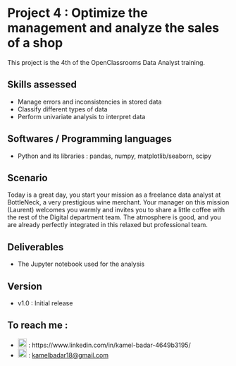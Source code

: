 # Project 4 : Optimize the management and analyze the sales of a shop
 
This project is the 4th of the OpenClassrooms Data Analyst training. 
 
## Skills assessed

- Manage errors and inconsistencies in stored data
- Classify different types of data
- Perform univariate analysis to interpret data

## Softwares / Programming languages

- Python and its libraries : pandas, numpy, matplotlib/seaborn, scipy 


## Scenario

Today is a great day, you start your mission as a freelance data analyst at BottleNeck, a very prestigious wine merchant. Your manager on this mission (Laurent) welcomes you warmly and invites you to share a little coffee with the rest of the Digital department team. The atmosphere is good, and you are already perfectly integrated in this relaxed but professional team.


## Deliverables

- The Jupyter notebook used for the analysis

## Version

- v1.0 : Initial release

## To reach me :
<ul>
  <li> <img src="https://cdn-icons-png.flaticon.com/512/174/174857.png" width="20"/> : https://www.linkedin.com/in/kamel-badar-4649b3195/</li>
  <li> <img src="https://mailmeteor.com/logos/assets/PNG/Gmail_Logo_256px.png" width="20"/> : <a href="mailto:kamelbadar18@gmail.com">kamelbadar18@gmail.com</a> </li>
</ul>


